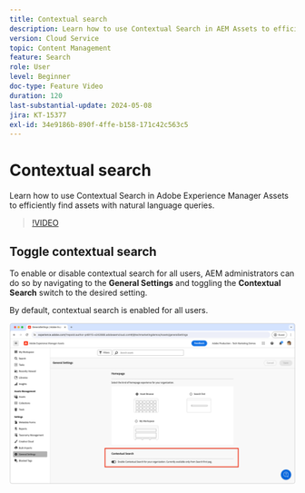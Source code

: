 ```yaml
---
title: Contextual search
description: Learn how to use Contextual Search in AEM Assets to efficiently find assets with natural language queries.
version: Cloud Service
topic: Content Management
feature: Search
role: User
level: Beginner
doc-type: Feature Video
duration: 120
last-substantial-update: 2024-05-08
jira: KT-15377
exl-id: 34e9186b-890f-4ffe-b158-171c42c563c5
---
```

# Contextual search

Learn how to use Contextual Search in Adobe Experience Manager Assets to efficiently find assets with natural language queries.

>[!VIDEO](https://video.tv.adobe.com/v/3428667/?learn=on)

## Toggle contextual search

To enable or disable contextual search for all users, AEM administrators can do so by navigating to the __General Settings__ and toggling the __Contextual Search__ switch to the desired setting.

By default, contextual search is enabled for all users.

![Enable Contextual Search](./assets/contextual-search/enable-contextual-search.png)